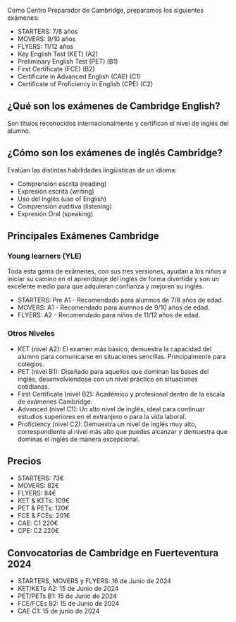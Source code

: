 Como Centro Preparador  de Cambridge, preparamos los siguientes exámenes:

* STARTERS: 7/8 años
* MOVERS: 9/10 años
* FLYERS: 11/12 años
* Key English Test (KET) (A2)
* Preliminary English Test (PET) (B1)
* First Certificate (FCE) (B2)
* Certificate in Advanced English (CAE) (C1)
* Certificate of Proficiency in English (CPE) (C2)

## ¿Qué son los exámenes de Cambridge English?

Son títulos reconocidos internacionalmente y certifican el nivel de inglés del alumno.

## ¿Cómo son los exámenes de inglés Cambridge?

Evalúan las distintas habilidades lingüísticas de un idioma:

* Comprensión escrita (reading)
* Expresión escrita (writing)
* Uso del Inglés (use of English)
* Comprensión auditiva (listening)
* Expresión Oral (speaking)

## Principales Exámenes Cambridge

### Young learners (YLE)

Toda esta gama de exámenes, con sus tres versiones, ayudan a los niños a iniciar su camino en el aprendizaje del inglés de forma divertida y son un excelente medio para que adquieran confianza y mejoren su inglés.

* STARTERS: Pre A1 - Recomendado para alumnos de 7/8 años de edad.
* MOVERS: A1 - Recomendado para alumnos de 9/10 años de edad.
* FLYERS: A2 - Recomendado para niños de 11/12 años de edad.

### Otros Niveles

* KET (nivel A2): El examen más básico, demuestra la capacidad del alumno para comunicarse en situaciones sencillas. Principalmente para colegios.
* PET (nivel B1): Diseñado para aquellos que dominan las bases del inglés, desenvolviéndose con un nivel práctico en situaciones cotidianas.
* First Certificate (nivel B2): Académico y profesional dentro de la escala de exámenes Cambridge.
* Advanced (nivel C1): Un alto nivel de inglés, ideal para continuar estudios superiores en el extranjero o para la vida laboral.
* Proficiency (nivel C2): Demuestra un nivel de inglés muy alto, correspondiente al nivel más alto que puedes alcanzar y demuestra que dominas el inglés de manera excepcional.

## Precios

* STARTERS: 73€
* MOVERS: 82€
* FLYERS: 84€
* KET & KETs: 109€
* PET & PETs: 120€
* FCE & FCEs: 201€
* CAE: C1 220€
* CPE: C2 220€

## Convocatorias de Cambridge en Fuerteventura 2024

* STARTERS, MOVERS y FLYERS: 16 de Junio de 2024
* KET/KETs A2: 15 de Junio de 2024
* PET/PETs B1: 15 de Junio de 2024
* FCE/FCEs B2: 15 de Junio de 2024
* CAE C1: 15 de junio de 2024